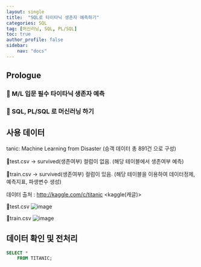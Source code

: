 ```yaml
---
layout: single
title:  "SQL로 타이타닉 생존자 예측하기"
categories: SQL
tag: [머신러닝, SQL, PL/SQL]
toc: true
author_profile: false
sidebar:
    nav: "docs"
---
```


## Prologue
<div class="notice--danger">
<h3>🚢 M/L 입문 필수 타이타닉 생존자 예측</h3>
<h3>📌 SQL, PL/SQL 로 머신러닝 하기</h3>
</div>

## 사용 데이터
tanic: Machine Learning from Disaster (승객 데이터 총 891건 으로 구성)

📑test.csv -> survived(생존여부) 컬럼이 없음. (해당 테이블에서 생존여부 예측)

📑train.csv -> survived(생존여부) 컬럼이 있음. (해당 테이블을 이용하여 데이터정제, 예측지표, 파생변수 생성)

데이터 출처 : http://kaggle.com/c/titanic <kaggle(캐글)>


📑test.csv
![image](https://user-images.githubusercontent.com/58736077/215252165-b0474acb-5ef8-4b19-8c29-b627d9720871.png)

📑train.csv
![image](https://user-images.githubusercontent.com/58736077/215252192-1e0f37c3-a423-4041-be7d-8ac3cbb7f242.png)

## 데이터 확인 및 전처리

```SQL
SELECT *
    FROM TITANIC; 
```